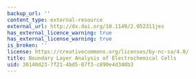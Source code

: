 ```yaml
---
backup_url: ''
content_type: external-resource
external_url: http://dx.doi.org/10.1149/2.052311jes
has_external_licence_warning: true
has_external_license_warning: true
is_broken: ''
license: https://creativecommons.org/licenses/by-nc-sa/4.0/
title: Boundary Layer Analysis of Electrochemical Cells
uid: 30140d23-7f21-4bd5-87f3-c890e4d340b3
---
```

